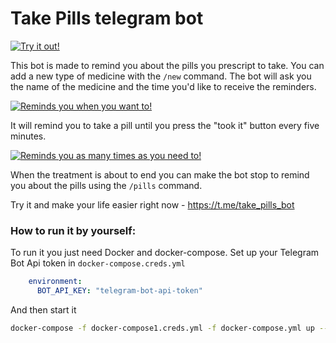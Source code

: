 # Take Pills telegram bot

[![Try it out!](https://i.imgur.com/nTXvBYA.jpg)](https://t.me/take_pills_bot)

This bot is made to remind you about the pills you prescript to take. You can add a new type of medicine with the `/new` command. The bot will ask you the name of the medicine and the time you'd like to receive the reminders.  

[![Reminds you when you want to!](https://i.imgur.com/rdhqYaX.png)](https://t.me/take_pills_bot)

It will remind you to take a pill until you press the "took it" button every five minutes.

[![Reminds you as many times as you need to!](https://i.imgur.com/Ktmb7Sp.png)](https://t.me/take_pills_bot)


When the treatment is about to end you can make the bot stop to remind you about the pills using the `/pills` command.

Try it and make your life easier right now - https://t.me/take_pills_bot


### How to run it by yourself:
To run it you just need Docker and docker-compose.
Set up your Telegram Bot Api token in `docker-compose.creds.yml`
```yml
    environment:
      BOT_API_KEY: "telegram-bot-api-token"
```
And then start it
```sh
docker-compose -f docker-compose1.creds.yml -f docker-compose.yml up --build -d
```
